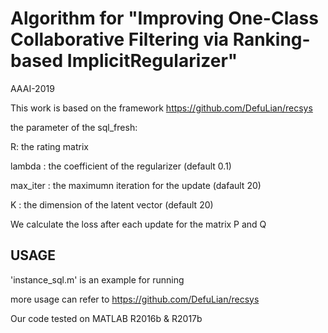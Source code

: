 # Algorithm for "Improving One-Class Collaborative Filtering via Ranking-based ImplicitRegularizer"
AAAI-2019

This work is based on the framework https://github.com/DefuLian/recsys 

the parameter of the sql_fresh:

R: the rating matrix

lambda : the coefficient of the regularizer (default 0.1)

max_iter : the maximumn iteration for the update (dafault 20)

K : the dimension of the latent vector (default 20)

We calculate the loss after each update for the matrix P and Q


## USAGE
'instance_sql.m' is an example for running

more usage can refer to https://github.com/DefuLian/recsys

Our code tested on MATLAB R2016b & R2017b
